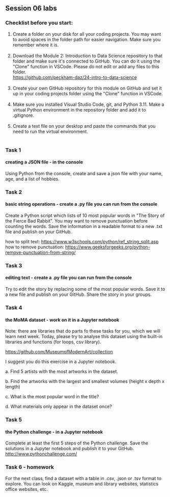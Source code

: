 ## Session 06 labs

### Checklist before you start:
1. Create a folder on your disk for all your coding projects. You may want to avoid spaces in the folder path for easier navigation. Make sure you remember where it is.<br><br>
2. Download the Module 2: Introduction to Data Science repository to that folder and make sure it's connected to GitHub. You can do it using the "Clone" function in VSCode. Please do not edit or add any files to this folder.<br>
https://github.com/peckham-daz/24-intro-to-data-science<br><br>
3. Create your own GitHub repository for this module on GitHub and set it up in your coding projects folder using the "Clone" function in VSCode.<br><br>
4. Make sure you installed Visual Studio Code, git, and Python 3.11. Make a virtual Python environment in the repository folder and add it to .gitignore.<br><br>
5. Create a text file on your desktop and paste the commands that you need to run the virtual environment.<br><br>

### Task 1
#### creating a JSON file - in the console
Using Python from the console, create and save a json file with your name, age, and a list of hobbies.

### Task 2
#### basic string operations - create a .py file you can run from the console
Create a Python script which lists of 10 most popular words in "The Story of the Fierce Bad Rabbit". You may want to remove punctuation before counting the words. Save the information in a readable format to a new .txt file and publish on your GitHub.

how to split text: https://www.w3schools.com/python/ref_string_split.asp<br>
how to remove punctuation: https://www.geeksforgeeks.org/python-remove-punctuation-from-string/

### Task 3
#### editing text - create a .py file you can run from the console
Try to edit the story by replacing some of the most popular words. Save it to a new file and publish on your GitHub. Share the story in your groups.

### Task 4
#### the MoMA dataset - work on it in a Jupyter notebook
Note: there are libraries that do parts fo these tasks for you, which we will learn next week. Today, please try to analyse this dataset using the built-in libraries and functions (for loops, csv library).

https://github.com/MuseumofModernArt/collection

I suggest you do this exercise in a Jupyter notebook.

a. Find 5 artists with the most artworks in the dataset.

b. Find the artworks with the largest and smallest volumes (height x depth x length)

c. What is the most popular word in the title?

d. What materials only appear in the dataset once?

### Task 5
#### the Python challenge - in a Jupyter notebook
Complete at least the first 5 steps of the Python challenge. Save the solutions in a Jupyter notebook and publish it to your GitHub.
http://www.pythonchallenge.com/

### Task 6 - homework
For the next class, find a dataset with a table in .csv, .json or .tsv format to explore. You can look on Kaggle, museum and library websites, statistics office websites, etc.

